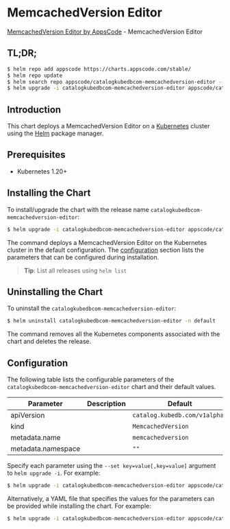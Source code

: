 # MemcachedVersion Editor

[MemcachedVersion Editor by AppsCode](https://appscode.com) - MemcachedVersion Editor

## TL;DR;

```bash
$ helm repo add appscode https://charts.appscode.com/stable/
$ helm repo update
$ helm search repo appscode/catalogkubedbcom-memcachedversion-editor --version=v0.21.0
$ helm upgrade -i catalogkubedbcom-memcachedversion-editor appscode/catalogkubedbcom-memcachedversion-editor -n default --create-namespace --version=v0.21.0
```

## Introduction

This chart deploys a MemcachedVersion Editor on a [Kubernetes](http://kubernetes.io) cluster using the [Helm](https://helm.sh) package manager.

## Prerequisites

- Kubernetes 1.20+

## Installing the Chart

To install/upgrade the chart with the release name `catalogkubedbcom-memcachedversion-editor`:

```bash
$ helm upgrade -i catalogkubedbcom-memcachedversion-editor appscode/catalogkubedbcom-memcachedversion-editor -n default --create-namespace --version=v0.21.0
```

The command deploys a MemcachedVersion Editor on the Kubernetes cluster in the default configuration. The [configuration](#configuration) section lists the parameters that can be configured during installation.

> **Tip**: List all releases using `helm list`

## Uninstalling the Chart

To uninstall the `catalogkubedbcom-memcachedversion-editor`:

```bash
$ helm uninstall catalogkubedbcom-memcachedversion-editor -n default
```

The command removes all the Kubernetes components associated with the chart and deletes the release.

## Configuration

The following table lists the configurable parameters of the `catalogkubedbcom-memcachedversion-editor` chart and their default values.

|     Parameter      | Description |                 Default                  |
|--------------------|-------------|------------------------------------------|
| apiVersion         |             | <code>catalog.kubedb.com/v1alpha1</code> |
| kind               |             | <code>MemcachedVersion</code>            |
| metadata.name      |             | <code>memcachedversion</code>            |
| metadata.namespace |             | <code>""</code>                          |


Specify each parameter using the `--set key=value[,key=value]` argument to `helm upgrade -i`. For example:

```bash
$ helm upgrade -i catalogkubedbcom-memcachedversion-editor appscode/catalogkubedbcom-memcachedversion-editor -n default --create-namespace --version=v0.21.0 --set apiVersion=catalog.kubedb.com/v1alpha1
```

Alternatively, a YAML file that specifies the values for the parameters can be provided while
installing the chart. For example:

```bash
$ helm upgrade -i catalogkubedbcom-memcachedversion-editor appscode/catalogkubedbcom-memcachedversion-editor -n default --create-namespace --version=v0.21.0 --values values.yaml
```
